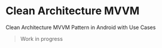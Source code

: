 # Clean Architecture MVVM

Clean Architecture MVVM Pattern in Android with Use Cases

>Work in progress
